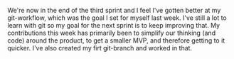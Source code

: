 We're now in the end of the third sprint and I feel I've gotten better at my git-workflow, which was the goal I set for myself last week. 
I've still a lot to learn with git so my goal for the next sprint is to keep improving that. My contributions this week has primarily been to simplify our thinking (and code) around the product, to get a smaller MVP, and therefore getting to it quicker.
I've also created my firt git-branch and worked in that.